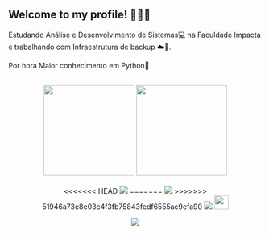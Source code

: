 ## Welcome to my profile! 👋🏼🎉

Estudando Análise e Desenvolvimento de Sistemas💻 na Faculdade Impacta e trabalhando com Infraestrutura de backup ☁️💾. 

Por hora Maior conhecimento em Python🐍

<br>

<!-- GITHUB STATUS -->
<div align="center">
  <img height="180em" src="https://github-readme-stats.vercel.app/api?username=M4th2306&show_icons=true&theme=dark&include_all_commits=true&count_private=true"/>
  <img height="180em" src="https://github-readme-stats.vercel.app/api/top-langs/?username=M4th2306&layout=compact&langs_count=10&theme=dark"/>

  <!-- TEMAS: dark, radical, merko, gruvbox, tokyonight, onedark, cobalt, synthwave, highcontrast, dracula -->
</div>

<br>

<!-- REDES SOCIAIS -->
<div align="center">
<<<<<<< HEAD
  <a href="https://www.instagram.com/math_rodrigues23/" target="_blank"><img src="https://img.shields.io/badge/-Instagram-%23E4405F?style=for-the-badge&logo=instagram&logoColor=white" target="_blank"></a>
=======
  <a href="https://www.instagram.com/math_rodrigues23/" target="_blank"><img src="https://play.google.com/store/apps/details?id=com.instagram.android&hl=pt" target="_blank"></a>
>>>>>>> 51946a73e8e03c4f3fb75843fedf6555ac9efa90
  <a href="https://www.linkedin.com/in/matheus-rodrigues/" target="_blank"><img src="https://img.shields.io/badge/-LinkedIn-%230077B5?style=for-the-badge&logo=linkedin&logoColor=white" target="_blank"></a>  
   <a href="mailto:matheusrodrigueslima70@gmail.com" target="_blank"><img src="https://play-lh.googleusercontent.com/D1Dz2BjPYev_oyksKXsdtAS66a_2Ql-sklpzTnwR9lqnDG_P5lAJEtfR70FudJ0XMA=s48-rw" style='width: 28px' target="_blank"></a>  
  
  ![](https://visitor-badge.glitch.me/badge?page_id=M4th2306)
</div>
